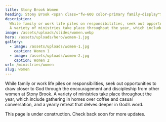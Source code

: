 ```yaml
---
title: Stony Brook Women
heading: Stony Brook <span class="fw-600 color-primary family-display">Women</span>
description:
  While family or work life piles on responsibilities, seek out opportunities to draw closer to God through the encouragement and discipleship from other women at Stony Brook.
  A variety of ministries take place throughout the year, which include gathering in homes over coffee and casual conversation, and a yearly retreat that delves deeper in God’s word.
image: /assets/uploads/slides/women.webp
hero: /assets/uploads/hero/women-1.jpg
gallery:
  - image: /assets/uploads/women-1.jpg
    caption: Women 1
  - image: /assets/uploads/women-2.jpg
    caption: Women 2
url: /ministries/women
slug: women
---
```


While family or work life piles on responsibilities, seek out opportunities to draw closer to God through the encouragement and discipleship from other women at Stony Brook.
A variety of ministries take place throughout the year, which include gathering in homes over coffee and casual conversation, and a yearly retreat that delves deeper in God’s word.

This page is <span class="fw-400 color-primary">under construction</span>.
Check back soon for more updates.
